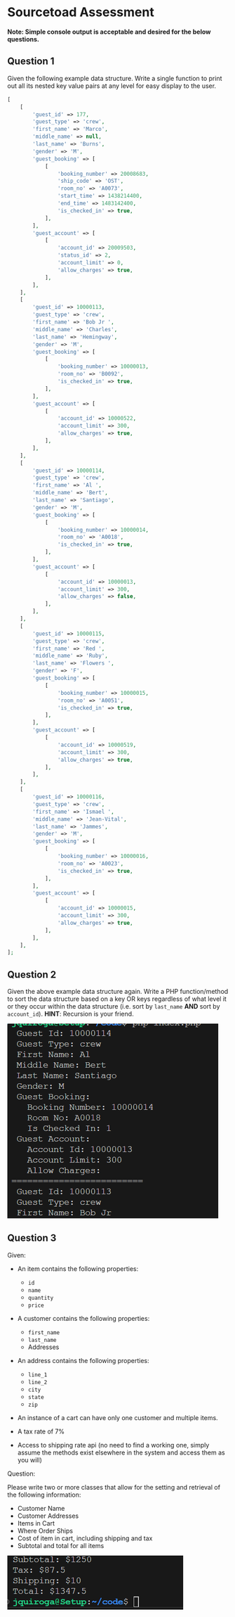 # Sourcetoad Assessment

**Note: Simple console output is acceptable and desired for the below questions.**

## Question 1

Given the following example data structure. Write a single function to print out all its nested key value pairs at any level for easy display to the user.

```php
[
    [
        'guest_id' => 177,
        'guest_type' => 'crew',
        'first_name' => 'Marco',
        'middle_name' => null,
        'last_name' => 'Burns',
        'gender' => 'M',
        'guest_booking' => [
            [
                'booking_number' => 20008683,
                'ship_code' => 'OST',
                'room_no' => 'A0073',
                'start_time' => 1438214400,
                'end_time' => 1483142400,
                'is_checked_in' => true,
            ],
        ],
        'guest_account' => [
            [
                'account_id' => 20009503,
                'status_id' => 2,
                'account_limit' => 0,
                'allow_charges' => true,
            ],
        ],
    ],
    [
        'guest_id' => 10000113,
        'guest_type' => 'crew',
        'first_name' => 'Bob Jr ',
        'middle_name' => 'Charles',
        'last_name' => 'Hemingway',
        'gender' => 'M',
        'guest_booking' => [
            [
                'booking_number' => 10000013,
                'room_no' => 'B0092',
                'is_checked_in' => true,
            ],
        ],
        'guest_account' => [
            [
                'account_id' => 10000522,
                'account_limit' => 300,
                'allow_charges' => true,
            ],
        ],
    ],
    [
        'guest_id' => 10000114,
        'guest_type' => 'crew',
        'first_name' => 'Al ',
        'middle_name' => 'Bert',
        'last_name' => 'Santiago',
        'gender' => 'M',
        'guest_booking' => [
            [
                'booking_number' => 10000014,
                'room_no' => 'A0018',
                'is_checked_in' => true,
            ],
        ],
        'guest_account' => [
            [
                'account_id' => 10000013,
                'account_limit' => 300,
                'allow_charges' => false,
            ],
        ],
    ],
    [
        'guest_id' => 10000115,
        'guest_type' => 'crew',
        'first_name' => 'Red ',
        'middle_name' => 'Ruby',
        'last_name' => 'Flowers ',
        'gender' => 'F',
        'guest_booking' => [
            [
                'booking_number' => 10000015,
                'room_no' => 'A0051',
                'is_checked_in' => true,
            ],
        ],
        'guest_account' => [
            [
                'account_id' => 10000519,
                'account_limit' => 300,
                'allow_charges' => true,
            ],
        ],
    ],
    [
        'guest_id' => 10000116,
        'guest_type' => 'crew',
        'first_name' => 'Ismael ',
        'middle_name' => 'Jean-Vital',
        'last_name' => 'Jammes',
        'gender' => 'M',
        'guest_booking' => [
            [
                'booking_number' => 10000016,
                'room_no' => 'A0023',
                'is_checked_in' => true,
            ],
        ],
        'guest_account' => [
            [
                'account_id' => 10000015,
                'account_limit' => 300,
                'allow_charges' => true,
            ],
        ],
    ],
];
```

## Question 2

Given the above example data structure again. Write a PHP function/method to sort the data structure based on a key OR keys regardless of what level it or they occur within the data structure (i.e. sort by `last_name` **AND** sort by `account_id`). **HINT**: Recursion is your friend.

![alt text](<Screenshot 2025-02-03 030516.png>)

## Question 3

Given:
- An item contains the following properties:
  * `id`
  * `name`
  * `quantity`
  * `price`
- A customer contains the following properties:
  * `first_name`
  * `last_name`
  * Addresses
- An address contains the following properties:
  * `line_1`
  * `line_2`
  * `city`
  * `state`
  * `zip`

- An instance of a cart can have only one customer and multiple items.
- A tax rate of 7%
- Access to shipping rate api (no need to find a working one, simply assume the methods exist elsewhere in the system and access them as you will)

Question:

Please write two or more classes that allow for the setting and retrieval of the following information:
- Customer Name
- Customer Addresses
- Items in Cart
- Where Order Ships
- Cost of item in cart, including shipping and tax
- Subtotal and total for all items

![alt text](image.png)
